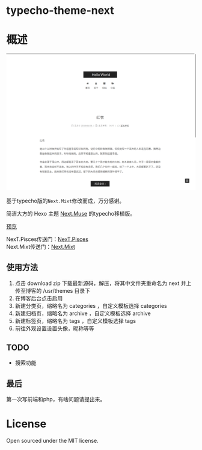 # typecho-theme-next

# 概述

![test](./screenshot.png)

基于typecho版的`Next.Mixt`修改而成，万分感谢。

简洁大方的 Hexo 主题 [Next.Muse](https://github.com/iissnan/hexo-theme-next) 的typecho移植版。

[预览](http://loliko.me)

NexT.Pisces传送门：[NexT.Pisces](https://github.com/newraina/typecho-theme-NexTPisces)  
Next.Mixt传送门：[Next.Mixt](https://github.com/zgq354/typecho-theme-next)


## 使用方法

1. 点击 download zip 下载最新源码，解压，将其中文件夹重命名为 next 并上传至博客的 /usr/themes 目录下
2. 在博客后台点击启用
3. 新建分类页，缩略名为 categories ，自定义模板选择 categories 
4. 新建归档页，缩略名为 archive ，自定义模板选择 archive
5. 新建标签页，缩略名为 tags ，自定义模板选择 tags
6. 前往外观设置设置头像，昵称等等

## TODO
* 搜索功能

## 最后
第一次写前端和php，有啥问题请提出来。


# License

Open sourced under the MIT license.
